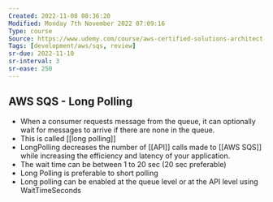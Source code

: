 ```yaml
---
Created: 2022-11-08 08:36:20
Modified: Monday 7th November 2022 07:09:16
Type: course
Source: https://www.udemy.com/course/aws-certified-solutions-architect-associate-saa-c01/?xref=E0Aed11STH4LPUQvCz0GJFABTmM=
Tags: [development/aws/sqs, review]
sr-due: 2022-11-10
sr-interval: 3
sr-ease: 250
---
```


## AWS SQS - Long Polling

- When a consumer requests message from the queue, it can optionally wait for messages to arrive if there are none in the queue.
- This is called [[long polling]]
- LongPolling decreases the number of [[API]] calls made to [[AWS SQS]] while increasing the efficiency and latency of your application.
- The wait time can be between 1 to 20 sec (20 sec preferable)
- Long Polling is preferable to short polling
- Long polling can be enabled at the queue level or at the API level using WaitTimeSeconds